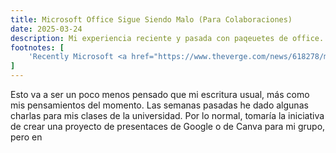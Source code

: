 ```yaml
---
title: Microsoft Office Sigue Siendo Malo (Para Colaboraciones)
date: 2025-03-24
description: Mi experiencia reciente y pasada con paqeuetes de office.
footnotes: [
    'Recently Microsoft <a href="https://www.theverge.com/news/618278/microsoft-office-free-windows-apps-ad-supported-version">started trialing</a> an ad-supported free version of Office desktop in India. However, many features (such as directly working with local files instead of using OneDrive) are artificially disabled, so from what I can tell this seems to be the worst parts of Office desktop and Office web put together into a single product.'
]
---
```


Esto va a ser un poco menos pensado que mi escritura usual, más como mis pensamientos del momento. Las semanas pasadas he dado algunas charlas para mis clases de la universidad. Por lo normal, tomaría la iniciativa de crear una proyecto de presentaces de Google o de Canva para mi grupo, pero en
